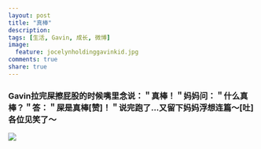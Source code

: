 ```yaml
---
layout: post
title: "真棒"
description: 
tags: [生活, Gavin, 成长, 微博]
image:
  feature: jocelynholdinggavinkid.jpg
comments: true
share: true
---
```


### Gavin拉完屎擦屁股的时候嘴里念说：＂真棒！＂妈妈问：＂什么真棒？＂答：＂屎是真棒[赞]！＂说完跑了...又留下妈妈浮想连篇〜[吐]各位见笑了〜 ###

![](http://i.imgur.com/9zdinMX.jpg)
